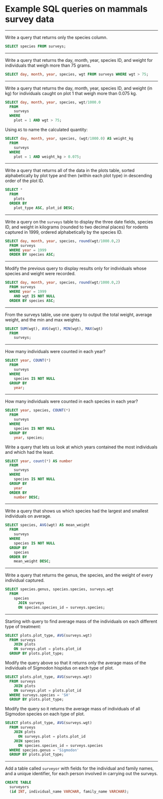 Example SQL queries on mammals survey data
==========================================

---

Write a query that returns only the species column.

```sql
SELECT species FROM surveys;
```

---

Write a query that returns the day, month, year, species ID, and
weight for individuals that weigh more than 75 grams.

```sql
SELECT day, month, year, species, wgt FROM surveys WHERE wgt > 75;
```

---

Write a query that returns the day, month, year, species ID, and
weight (in kg) for individuals caught on plot 1 that weigh more than 0.075 kg.

```sql
SELECT day, month, year, species, wgt/1000.0 
  FROM
    surveys
  WHERE
    plot = 1 AND wgt > 75;
```

Using ```AS``` to name the calculated quantity:

```sql
SELECT day, month, year, species, (wgt/1000.0) AS weight_kg
  FROM
    surveys
  WHERE
    plot = 1 AND weight_kg > 0.075;
```

---

Write a query that returns all of the data in the plots table, sorted
alphabetically by plot type and then (within each plot type) in descending
order of the plot ID.

```sql
SELECT *
  FROM
    plots
  ORDER BY
    plot_type ASC, plot_id DESC;
```

---

Write a query on the `surveys` table to display the three date fields,
species ID, and weight in kilograms (rounded to two 
decimal places) for rodents captured in 1999, ordered alphabetically by 
the species ID.

```sql
SELECT day, month, year, species, round(wgt/1000.0,2)
  FROM surveys
  WHERE year = 1999
  ORDER BY species ASC;
```

---

Modify the previous query to display results only for individuals whose species and weight
were recorded.

```sql
SELECT day, month, year, species, round(wgt/1000.0,2)
  FROM surveys
  WHERE year = 1999
    AND wgt IS NOT NULL
  ORDER BY species ASC;
```

---

From the surveys table, use one query to output the total weight, average weight, and the min and max weights.

```sql
SELECT SUM(wgt), AVG(wgt), MIN(wgt), MAX(wgt)
  FROM
    surveys;
```

---

How many individuals were counted in each year?

```sql
SELECT year, COUNT(*)
  FROM
    surveys
  WHERE
    species IS NOT NULL
  GROUP BY
    year;
```

---

How many individuals were counted in each species in each year?

```sql
SELECT year, species, COUNT(*)
  FROM
    surveys
  WHERE
    species IS NOT NULL
  GROUP BY
    year, species;
```

Write a query that lets us look at which years contained the most individuals and which had the least.

```sql
SELECT year, count(*) AS number
  FROM
    surveys
  WHERE
    species IS NOT NULL
  GROUP BY
    year
  ORDER BY
    number DESC;
```

---

Write a query that shows us which species had the largest and smallest individuals on average.

```sql
SELECT species, AVG(wgt) AS mean_weight
  FROM
    surveys
  WHERE
    species IS NOT NULL
  GROUP BY
    species
  ORDER BY
    mean_weight DESC;
```

---

Write a query that returns the genus, the species, and the weight of every individual captured.

```sql
SELECT species.genus, species.species, surveys.wgt
  FROM
    species
      JOIN surveys
      ON species.species_id = surveys.species;
```

---

Starting with query to find average mass of the individuals on each different type of treatment:

```sql
SELECT plots.plot_type, AVG(surveys.wgt)
  FROM surveys
    JOIN plots
    ON surveys.plot = plots.plot_id
  GROUP BY plots.plot_type;
```

Modify the query above so that it returns only the average mass of the individuals of Sigmodon hispidus on each type of plot.

```sql
SELECT plots.plot_type, AVG(surveys.wgt)
  FROM surveys
    JOIN plots
    ON surveys.plot = plots.plot_id
  WHERE surveys.species = 'SH'
  GROUP BY plots.plot_type;
```

Modify the query so it returns the average mass of individuals of all Sigmodon species on each type of plot.

```sql
SELECT plots.plot_type, AVG(surveys.wgt)
  FROM surveys
    JOIN plots
      ON surveys.plot = plots.plot_id
    JOIN species
      ON species.species_id = surveys.species
  WHERE species.genus = 'Sigmodon'
  GROUP BY plots.plot_type;
```

---

Add a table called `surveyor` with fields for the individual and family names, and a unique identifier,
for each person involved in carrying out the surveys.

```sql
CREATE TABLE
  surveyors
  (id INT, individual_name VARCHAR, family_name VARCHAR);
```

